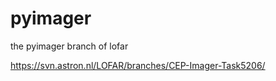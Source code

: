 pyimager
========

the pyimager branch of lofar

https://svn.astron.nl/LOFAR/branches/CEP-Imager-Task5206/

